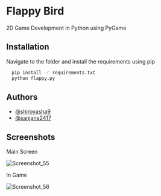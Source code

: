 
# Flappy Bird

2D Game Development in Python using PyGame


## Installation

Navigate to the folder and install the requirements using pip 

```bash
  pip install -r requirements.txt
  python flappy.py
```
    
## Authors

- [@shiroyasha9](https://github.com/shiroyasha9)
- [@sanjana2417](https://github.com/sanjana2417)


## Screenshots
Main Screen

![Screenshot_55](https://user-images.githubusercontent.com/48734821/146188403-feb7047b-dcdc-4f5a-ae32-178036d7327c.png)

In Game

![Screenshot_56](https://user-images.githubusercontent.com/48734821/146188443-031952e3-38fe-433e-9270-5cff5266e712.png)

